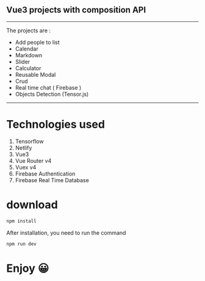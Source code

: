 ## Vue3 projects with composition API 
---
The projects are :

* Add people to list 
* Calendar
* Markdown
* Slider
* Calculator
* Reusable Modal
* Crud 
* Real time chat ( Firebase )
* Objects Detection (Tensor.js)
---
# Technologies used 
1.   Tensorflow
2.   Netlify
3.   Vue3
4.   Vue Router v4
5.   Vuex v4
6.   Firebase Authentication
7.   Firebase Real Time Database

# download 
```bash
npm install
```
After installation, you need to run the command
```bash
npm run dev
```

# **Enjoy** 😀





